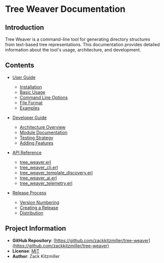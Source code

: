 # Tree Weaver Documentation

## Introduction

Tree Weaver is a command-line tool for generating directory structures from text-based tree representations. This documentation provides detailed information about the tool's usage, architecture, and development.

## Contents

- [User Guide](user-guide.md)
  - [Installation](user-guide.md#installation)
  - [Basic Usage](user-guide.md#basic-usage)
  - [Command Line Options](user-guide.md#command-line-options)
  - [File Format](user-guide.md#file-format)
  - [Examples](user-guide.md#examples)

- [Developer Guide](developer-guide.md)
  - [Architecture Overview](developer-guide.md#architecture-overview)
  - [Module Documentation](developer-guide.md#module-documentation)
  - [Testing Strategy](developer-guide.md#testing-strategy)
  - [Adding Features](developer-guide.md#adding-features)

- [API Reference](api-reference.md)
  - [tree_weaver.erl](api-reference.md#tree_weaver-module)
  - [tree_weaver_cli.erl](api-reference.md#tree_weaver_cli-module)
  - [tree_weaver_template_discovery.erl](api-reference.md#tree_weaver_template_discovery-module)
  - [tree_weaver_ai.erl](api-reference.md#tree_weaver_ai-module)
  - [tree_weaver_telemetry.erl](api-reference.md#tree_weaver_telemetry-module)

- [Release Process](release-process.md)
  - [Version Numbering](release-process.md#version-numbering)
  - [Creating a Release](release-process.md#creating-a-release)
  - [Distribution](release-process.md#distribution)

## Project Information

- **GitHub Repository**: [https://github.com/zackkitzmiller/tree-weaver](https://github.com/zackkitzmiller/tree-weaver)
- **License**: [MIT](https://github.com/zackkitzmiller/tree-weaver/blob/main/LICENSE)
- **Author**: Zack Kitzmiller
